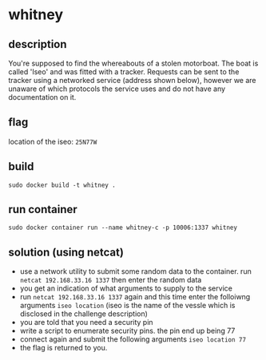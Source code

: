 # whitney
## description
You're supposed to find the whereabouts of a stolen motorboat. The boat is called 'Iseo' and was fitted with a tracker. Requests can be sent to the tracker using a networked service (address shown below), however we are unaware of which protocols the service uses and do not have any documentation on it.
## flag
location of the iseo: `25N77W`
## build
`sudo docker build -t whitney .`
## run container
`sudo docker container run --name whitney-c -p 10006:1337 whitney`
## solution (using netcat)
* use a network utility to submit some random data to the container. run `netcat 192.168.33.16 1337` then enter the random data
* you get an indication of what arguments to supply to the service
* run `netcat 192.168.33.16 1337` again and this time enter the folloiwng arguments `iseo location` (iseo is the name of the vessle which is disclosed in the challenge description)
* you are told that you need a security pin
* write a script to enumerate security pins. the pin end up being 77
* connect again and submit the following arguments `iseo location 77`
* the flag is returned to you.
